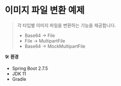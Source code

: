 # 이미지 파일 변환 예제
> 각 타입별 이미지 파일을 변환하는 기능을 제공합니다.
> * Base64 -> File
> * File -> MultipartFile
> * Base64 -> MockMultipartFile

🛠️️ **환경**

* Spring Boot 2.7.5 
* JDK 11 
* Gradle
